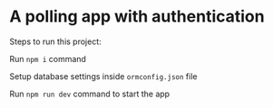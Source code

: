 # A polling app with authentication

Steps to run this project:

Run `npm i` command

Setup database settings inside `ormconfig.json` file

Run `npm run dev` command to start the app

